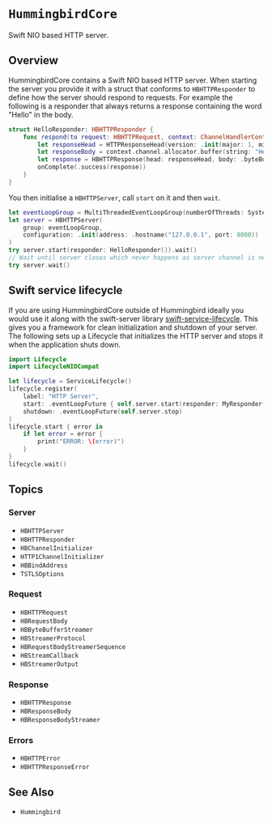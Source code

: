# ``HummingbirdCore``

Swift NIO based HTTP server. 

## Overview

HummingbirdCore contains a Swift NIO based HTTP server. When starting the server you provide it with a struct that conforms to `HBHTTPResponder` to define how the server should respond to requests. For example the following is a responder that always returns a response containing the word "Hello" in the body. 

```swift
struct HelloResponder: HBHTTPResponder {
    func respond(to request: HBHTTPRequest, context: ChannelHandlerContext, onComplete: @escaping (Result<HBHTTPResponse, Error>) -> Void) {
        let responseHead = HTTPResponseHead(version: .init(major: 1, minor: 1), status: .ok)
        let responseBody = context.channel.allocator.buffer(string: "Hello")
        let response = HBHTTPResponse(head: responseHead, body: .byteBuffer(responseBody))
        onComplete(.success(response))
    }
}
```

You then initialise a `HBHTTPServer`, call `start` on it and then `wait`.

```swift
let eventLoopGroup = MultiThreadedEventLoopGroup(numberOfThreads: System.coreCount)
let server = HBHTTPServer(
    group: eventLoopGroup, 
    configuration: .init(address: .hostname("127.0.0.1", port: 8080))
)
try server.start(responder: HelloResponder()).wait()
// Wait until server closes which never happens as server channel is never closed
try server.wait()
```

## Swift service lifecycle

If you are using HummingbirdCore outside of Hummingbird ideally you would use it along with the swift-server library [swift-service-lifecycle](https://github.com/swift-server/swift-service-lifecycle). This gives you a framework for clean initialization and shutdown of your server. The following sets up a Lifecycle that initializes the HTTP server and stops it when the application shuts down.
```swift
import Lifecycle
import LifecycleNIOCompat

let lifecycle = ServiceLifecycle()
lifecycle.register(
    label: "HTTP Server",
    start: .eventLoopFuture { self.server.start(responder: MyResponder()) },
    shutdown: .eventLoopFuture(self.server.stop)
)
lifecycle.start { error in
    if let error = error {
        print("ERROR: \(error)")
    }
}
lifecycle.wait()
```

## Topics

### Server

- ``HBHTTPServer``
- ``HBHTTPResponder``
- ``HBChannelInitializer``
- ``HTTP1ChannelInitializer``
- ``HBBindAddress``
- ``TSTLSOptions``

### Request

- ``HBHTTPRequest``
- ``HBRequestBody``
- ``HBByteBufferStreamer``
- ``HBStreamerProtocol``
- ``HBRequestBodyStreamerSequence``
- ``HBStreamCallback``
- ``HBStreamerOutput``

### Response

- ``HBHTTPResponse``
- ``HBResponseBody``
- ``HBResponseBodyStreamer``

### Errors

- ``HBHTTPError``
- ``HBHTTPResponseError``

## See Also

- ``Hummingbird``
